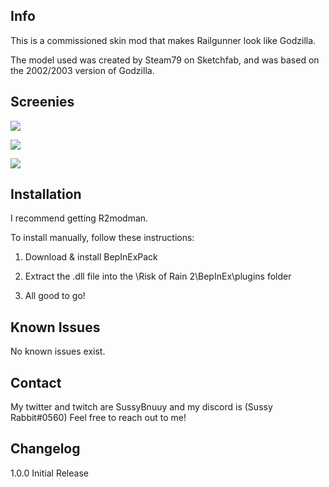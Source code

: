 ## Info
This is a commissioned skin mod that makes Railgunner look like Godzilla.

The model used was created by Steam79 on Sketchfab, and was based on the 2002/2003 version of Godzilla.

## Screenies

![](https://cdn.discordapp.com/attachments/1052611311919439953/1081816837458767902/image.png)

![](https://cdn.discordapp.com/attachments/1052611311919439953/1081817026974187580/image.png)

![](https://cdn.discordapp.com/attachments/1052611311919439953/1081817151452741672/image.png)

## Installation

I recommend getting R2modman.

To install manually, follow these instructions:

1. Download & install BepInExPack

2. Extract the .dll file into the \Risk of Rain 2\BepInEx\plugins folder

3. All good to go!

## Known Issues

No known issues exist.

## Contact

My twitter and twitch are SussyBnuuy and my discord is (Sussy Rabbit#0560)
Feel free to reach out to me!

## Changelog

1.0.0 Initial Release
